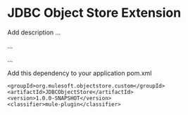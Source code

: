 # JDBC Object Store Extension

Add description ...


...


...


Add this dependency to your application pom.xml

```
<groupId>org.mulesoft.objectstore.custom</groupId>
<artifactId>JDBCObjectStore</artifactId>
<version>1.0.0-SNAPSHOT</version>
<classifier>mule-plugin</classifier>
```
